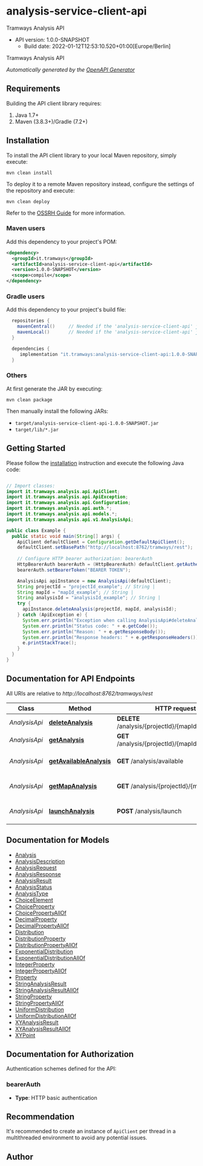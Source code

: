 # analysis-service-client-api

Tramways Analysis API
- API version: 1.0.0-SNAPSHOT
  - Build date: 2022-01-12T12:53:10.520+01:00[Europe/Berlin]

Tramways Analysis API


*Automatically generated by the [OpenAPI Generator](https://openapi-generator.tech)*


## Requirements

Building the API client library requires:
1. Java 1.7+
2. Maven (3.8.3+)/Gradle (7.2+)

## Installation

To install the API client library to your local Maven repository, simply execute:

```shell
mvn clean install
```

To deploy it to a remote Maven repository instead, configure the settings of the repository and execute:

```shell
mvn clean deploy
```

Refer to the [OSSRH Guide](http://central.sonatype.org/pages/ossrh-guide.html) for more information.

### Maven users

Add this dependency to your project's POM:

```xml
<dependency>
  <groupId>it.tramways</groupId>
  <artifactId>analysis-service-client-api</artifactId>
  <version>1.0.0-SNAPSHOT</version>
  <scope>compile</scope>
</dependency>
```

### Gradle users

Add this dependency to your project's build file:

```groovy
  repositories {
    mavenCentral()     // Needed if the 'analysis-service-client-api' jar has been published to maven central.
    mavenLocal()       // Needed if the 'analysis-service-client-api' jar has been published to the local maven repo.
  }

  dependencies {
     implementation "it.tramways:analysis-service-client-api:1.0.0-SNAPSHOT"
  }
```

### Others

At first generate the JAR by executing:

```shell
mvn clean package
```

Then manually install the following JARs:

* `target/analysis-service-client-api-1.0.0-SNAPSHOT.jar`
* `target/lib/*.jar`

## Getting Started

Please follow the [installation](#installation) instruction and execute the following Java code:

```java

// Import classes:
import it.tramways.analysis.api.ApiClient;
import it.tramways.analysis.api.ApiException;
import it.tramways.analysis.api.Configuration;
import it.tramways.analysis.api.auth.*;
import it.tramways.analysis.api.models.*;
import it.tramways.analysis.api.v1.AnalysisApi;

public class Example {
  public static void main(String[] args) {
    ApiClient defaultClient = Configuration.getDefaultApiClient();
    defaultClient.setBasePath("http://localhost:8762/tramways/rest");
    
    // Configure HTTP bearer authorization: bearerAuth
    HttpBearerAuth bearerAuth = (HttpBearerAuth) defaultClient.getAuthentication("bearerAuth");
    bearerAuth.setBearerToken("BEARER TOKEN");

    AnalysisApi apiInstance = new AnalysisApi(defaultClient);
    String projectId = "projectId_example"; // String | 
    String mapId = "mapId_example"; // String | 
    String analysisId = "analysisId_example"; // String | 
    try {
      apiInstance.deleteAnalysis(projectId, mapId, analysisId);
    } catch (ApiException e) {
      System.err.println("Exception when calling AnalysisApi#deleteAnalysis");
      System.err.println("Status code: " + e.getCode());
      System.err.println("Reason: " + e.getResponseBody());
      System.err.println("Response headers: " + e.getResponseHeaders());
      e.printStackTrace();
    }
  }
}

```

## Documentation for API Endpoints

All URIs are relative to *http://localhost:8762/tramways/rest*

Class | Method | HTTP request | Description
------------ | ------------- | ------------- | -------------
*AnalysisApi* | [**deleteAnalysis**](docs/AnalysisApi.md#deleteAnalysis) | **DELETE** /analysis/{projectId}/{mapId}/{analysisId} | Deletes an analysis
*AnalysisApi* | [**getAnalysis**](docs/AnalysisApi.md#getAnalysis) | **GET** /analysis/{projectId}/{mapId}/{analysisId} | Gets an analysis
*AnalysisApi* | [**getAvailableAnalysis**](docs/AnalysisApi.md#getAvailableAnalysis) | **GET** /analysis/available | Gets available analysis
*AnalysisApi* | [**getMapAnalysis**](docs/AnalysisApi.md#getMapAnalysis) | **GET** /analysis/{projectId}/{mapId} | Gets project map analysis
*AnalysisApi* | [**launchAnalysis**](docs/AnalysisApi.md#launchAnalysis) | **POST** /analysis/launch | Launch selected analysis


## Documentation for Models

 - [Analysis](docs/Analysis.md)
 - [AnalysisDescription](docs/AnalysisDescription.md)
 - [AnalysisRequest](docs/AnalysisRequest.md)
 - [AnalysisResponse](docs/AnalysisResponse.md)
 - [AnalysisResult](docs/AnalysisResult.md)
 - [AnalysisStatus](docs/AnalysisStatus.md)
 - [AnalysisType](docs/AnalysisType.md)
 - [ChoiceElement](docs/ChoiceElement.md)
 - [ChoiceProperty](docs/ChoiceProperty.md)
 - [ChoicePropertyAllOf](docs/ChoicePropertyAllOf.md)
 - [DecimalProperty](docs/DecimalProperty.md)
 - [DecimalPropertyAllOf](docs/DecimalPropertyAllOf.md)
 - [Distribution](docs/Distribution.md)
 - [DistributionProperty](docs/DistributionProperty.md)
 - [DistributionPropertyAllOf](docs/DistributionPropertyAllOf.md)
 - [ExponentialDistribution](docs/ExponentialDistribution.md)
 - [ExponentialDistributionAllOf](docs/ExponentialDistributionAllOf.md)
 - [IntegerProperty](docs/IntegerProperty.md)
 - [IntegerPropertyAllOf](docs/IntegerPropertyAllOf.md)
 - [Property](docs/Property.md)
 - [StringAnalysisResult](docs/StringAnalysisResult.md)
 - [StringAnalysisResultAllOf](docs/StringAnalysisResultAllOf.md)
 - [StringProperty](docs/StringProperty.md)
 - [StringPropertyAllOf](docs/StringPropertyAllOf.md)
 - [UniformDistribution](docs/UniformDistribution.md)
 - [UniformDistributionAllOf](docs/UniformDistributionAllOf.md)
 - [XYAnalysisResult](docs/XYAnalysisResult.md)
 - [XYAnalysisResultAllOf](docs/XYAnalysisResultAllOf.md)
 - [XYPoint](docs/XYPoint.md)


## Documentation for Authorization

Authentication schemes defined for the API:
### bearerAuth

- **Type**: HTTP basic authentication


## Recommendation

It's recommended to create an instance of `ApiClient` per thread in a multithreaded environment to avoid any potential issues.

## Author



